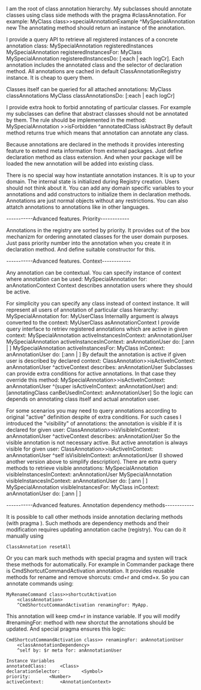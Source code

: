 I am the root of class annotation hierarchy.
My subclasses should annotate classes using class side methods with the pragma #classAnnotation. 
For example:
	MyClass class>>specialAnnotationExample
		<classAnnotation>
		^MySpecialAnnotation new
The annotating method should return an instance of the annotation.

I provide a query API to retrieve all registered instances of a concrete annotation class:
	MySpecialAnnotation registeredInstances
	MySpecialAnnotation registeredInstancesFor: MyClass
	MySpecialAnnotation registeredInstancesDo: [:each | each logCr].
Each annotation includes the annotated class and the selector of declaration method.
All annotations are cached in default ClassAnnotationRegistry instance. It is cheap to query them.

Classes itself can be queried for all attached annotations:
	MyClass classAnnotations
	MyClass classAnnotationsDo: [:each | each logCr]

I provide extra hook to forbid annotating of particular classes. For example my subclasses can define that abstract classses should not be annotated by them.
The rule should be  implemented in the method:
	MySpecialAnnotation >>isForbidden
		^annotatedClass isAbstract 
By default method returns true which means that annotation can annotate any class.

Because annotations are declared in the methods it provides interesting feature to extend meta information from external packages.
Just define declaration method as class extension. And when your package will be loaded the new annotation will be added into existing class.
 
There is no special way how instantiate annotation instances. It is up to your domain.
The internal state is initialized during Registry creation.  Users should not think about it. 
You can add any domain specific variables to your annotations and add constructors to initialize them in declaration methods. 
Annotations are just normal objects without any restrictions. You can also attatch annotations to annotations like in other languages.

-----------Advanced features. Priority------------

Annotations in the registry are sorted by priority. It provides out of the box mechanizm for ordering annotated classes for the user domain purposes. 
Just pass priority number into the annotation when you create it in declaration method. And define suitable constructor for this.

-----------Advanced features. Context------------

Any annotation can be contextual. You can specify instance of context where annotation can be used:
	MySpecialAnnotation for: anAnotationContext
Context describes annotation users where they should be active.

For simplicity you can specify any class instead of context instance. It will represent all users of annotation of particular class hierarchy:
	MySpecialAnnotation for: MyUserClass
Internallly argument is always converted to the context:
	MyUserClass asAnnotationContext
I provide query interface to retriev registered annotations which are active in given context:
	MySpecialAnnotation activeInstancesInContext: anAnnotationUser
	MySpecialAnnotation activeInstancesInContext: anAnnotationUser do: [:ann | ]
	MySpecialAnnotation activeInstancesFor: MyClass inContext: anAnnotationUser do: [:ann | ]
By default the annotation is active if given user is described by declared context:
	ClassAnnotation>>isActiveInContext: anAnnotationUser
		^activeContext describes: anAnnotationUser
Subclasses can provide extra conditions for active annotations. In that case they override this method:
	MySpecialAnnotation>>isActiveInContext: anAnnotationUser
		^(super isActiveInContext: anAnnotationUser)
			and: [annotatingClass canBeUsedInContext: anAnnotationUser]
So the logic can depends on annotating class itself and actual annotation user.

For some scenarios you may need to query annotations according to original "active" definition despite of extra conditions.
For such cases I introduced the "visibility" of annotations: the annotation is visible if it is declared for given user:
	ClassAnnotation>>isVisibleInContext: anAnnotationUser
		^activeContext describes: anAnnotationUser
So the visible annotation is not necessary active. But active annotation is always visible for given user:
	ClassAnnotation>>isActiveInContext: anAnnotationUser
		^self isVisibleInContext: anAnnotationUser
(I showed another version above to simplify description).
There are extra query methods to retrieve visible annotations:
	MySpecialAnnotation visibleInstancesInContext: anAnnotationUser
	MySpecialAnnotation visibleInstancesInContext: anAnnotationUser do: [:ann | ]
	MySpecialAnnotation visibleInstancesFor: MyClass inContext: anAnnotationUser do: [:ann | ]

-----------Advanced features. Annotation dependency methods------------

It is possible to call other methods inside annotation declaring methods (with pragma <classAnnotation>).
Such methods are dependency methods and their modification requires updating annotation cache (registry).
You can do it manually using

	ClassAnnotation resetAll
	
Or you can mark such methods with special pragma <classAnnotationDependency> and systen will track these methods for automatically.	
For example in Commander package there is CmdShortcutCommandActivation annotation. It provides reusable methods for rename and remove shorcuts: cmd+r and cmd+x. So you can annotate commands using: 

	MyRenameCommand class>>shortcutActivation
		<classAnnotation>
		^CmdShortcutCommandActivation renamingFor: MyApp.

This annotation will keep cmd+r in instance variable. 
If you will modify #renamingFor: method with new shorctut the annotations should be updated. And special pragma ensures this logic:

	CmdShortcutCommandActivation class>> renamingFor: anAnnotationUser
		<classAnnotationDependency>
		^self by: $r meta for: anAnnotationUser 
  
    Instance Variables
	annotatedClass:		<Class>
	declarationSelector:		<Symbol>
	priority:		<Number>
	activeContext:		<AnnotationContext>